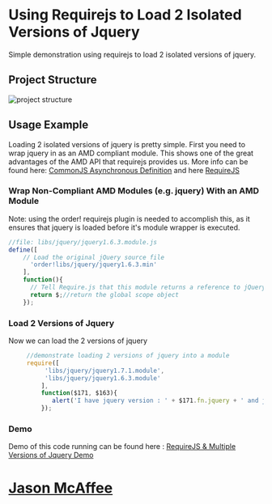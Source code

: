 # Using Requirejs to Load 2 Isolated Versions of Jquery
Simple demonstration using requirejs to load 2 isolated versions of jquery.

## Project Structure
<img src="http://github.com/downloads/jasonmcaffee/Requirejs-and-2-versions-of-Jquery-Demo/demoProjectStructure.png" alt="project structure" />

## Usage Example
Loading 2 isolated versions of jquery is pretty simple. First you need to wrap jquery in as an AMD compliant module.
This shows one of the great advantages of the AMD API that requirejs provides us.
More info can be found here: [CommonJS Asynchronous Definition](http://wiki.commonjs.org/wiki/Modules/AsynchronousDefinition) and here [RequireJS](http://requirejs.org/)

### Wrap Non-Compliant AMD Modules (e.g. jquery) With an AMD Module
Note: using the order! requirejs plugin is needed to accomplish this, as it ensures that jquery is loaded before it's module wrapper is executed.

``` javascript
//file: libs/jquery/jquery1.6.3.module.js
define([
	// Load the original jQuery source file
	  'order!libs/jquery/jquery1.6.3.min'
	], 
	function(){
	  // Tell Require.js that this module returns a reference to jQuery
	  return $;//return the global scope object
	});
```

### Load 2 Versions of Jquery
Now we can load the 2 versions of jquery 

``` javascript
     //demonstrate loading 2 versions of jquery into a module
  	 require([
		  'libs/jquery/jquery1.7.1.module',
		  'libs/jquery/jquery1.6.3.module'
		 ], 
		 function($171, $163){
			alert('I have jquery version : ' + $171.fn.jquery + ' and jquery version : ' + $163.fn.jquery + ' successfully loaded.');
		 });
```

### Demo
Demo of this code running can be found here : [RequireJS & Multiple Versions of Jquery Demo](http://jasonmcaffee.com/requireMultipleVersionsOfJquery/index.html)

# [Jason McAffee](http://codeceratops.jasonmcaffee.com)
